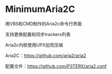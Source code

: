 # MinimumAria2C

用VBS和CMD制作的Aria2c命令行界面



支持更换配置和同步trackers列表



Aria2c内核使用UPX加壳压缩



Aria2C：https://github.com/aria2/aria2



配置文件：https://github.com/P3TERX/aria2.conf
